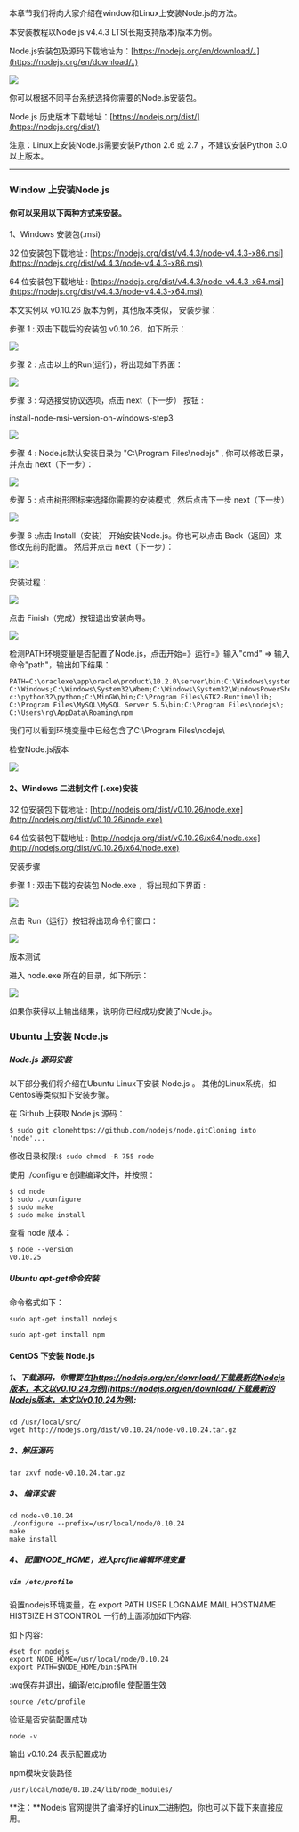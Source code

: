 本章节我们将向大家介绍在window和Linux上安装Node.js的方法。

本安装教程以Node.js v4.4.3 LTS\(长期支持版本\)版本为例。

Node.js安装包及源码下载地址为：[https://nodejs.org/en/download/。](https://nodejs.org/en/download/。)

![](/assets/download-page.jpg)

你可以根据不同平台系统选择你需要的Node.js安装包。

Node.js 历史版本下载地址：[https://nodejs.org/dist/](https://nodejs.org/dist/)

注意：Linux上安装Node.js需要安装Python 2.6 或 2.7 ，不建议安装Python 3.0以上版本。

---

### Window 上安装Node.js

#### 你可以采用以下两种方式来安装。

1、Windows 安装包\(.msi\)

32 位安装包下载地址 : [https://nodejs.org/dist/v4.4.3/node-v4.4.3-x86.msi](https://nodejs.org/dist/v4.4.3/node-v4.4.3-x86.msi)

64 位安装包下载地址 : [https://nodejs.org/dist/v4.4.3/node-v4.4.3-x64.msi](https://nodejs.org/dist/v4.4.3/node-v4.4.3-x64.msi)

本文实例以 v0.10.26 版本为例，其他版本类似， 安装步骤：

步骤 1 : 双击下载后的安装包 v0.10.26，如下所示：

![](/assets/install-node-exe-on-windows-step1.png)

步骤 2 : 点击以上的Run\(运行\)，将出现如下界面：

![](/assets/install-node-msi-version-on-windows-step2.png)

步骤 3 : 勾选接受协议选项，点击 next（下一步） 按钮 :

install-node-msi-version-on-windows-step3

![](/assets/install-node-msi-version-on-windows-step3.png)

步骤 4 : Node.js默认安装目录为 "C:\Program Files\nodejs\" , 你可以修改目录，并点击 next（下一步）：

![](/assets/install-node-msi-version-on-windows-step4.png)

步骤 5 : 点击树形图标来选择你需要的安装模式 , 然后点击下一步 next（下一步）

![](/assets/install-node-msi-version-on-windows-step5.png)

步骤 6 :点击 Install（安装） 开始安装Node.js。你也可以点击 Back（返回）来修改先前的配置。 然后并点击 next（下一步）：

![](/assets/install-node-msi-version-on-windows-step6.png)

安装过程：

![](/assets/install-node-msi-version-on-windows-step7.png)

点击 Finish（完成）按钮退出安装向导。

![](/assets/install-node-msi-version-on-windows-step8.png)

检测PATH环境变量是否配置了Node.js，点击开始=》运行=》输入"cmd" =&gt; 输入命令"path"，输出如下结果：

```
PATH=C:\oraclexe\app\oracle\product\10.2.0\server\bin;C:\Windows\system32;
C:\Windows;C:\Windows\System32\Wbem;C:\Windows\System32\WindowsPowerShell\v1.0\;
c:\python32\python;C:\MinGW\bin;C:\Program Files\GTK2-Runtime\lib;
C:\Program Files\MySQL\MySQL Server 5.5\bin;C:\Program Files\nodejs\;
C:\Users\rg\AppData\Roaming\npm
```

我们可以看到环境变量中已经包含了C:\Program Files\nodejs\

检查Node.js版本

![](/assets/node-version.png)

#### 2、Windows 二进制文件 \(.exe\)安装

32 位安装包下载地址 : [http://nodejs.org/dist/v0.10.26/node.exe](http://nodejs.org/dist/v0.10.26/node.exe)

64 位安装包下载地址 : [http://nodejs.org/dist/v0.10.26/x64/node.exe](http://nodejs.org/dist/v0.10.26/x64/node.exe)

安装步骤

步骤 1 : 双击下载的安装包 Node.exe ，将出现如下界面 :

![](/assets/install-node-exe-on-windows-step1.png)

点击 Run（运行）按钮将出现命令行窗口：

![](/assets/install-node-exe-on-windows-step21.png)

版本测试

进入 node.exe 所在的目录，如下所示：

![](/assets/node-version.png)

如果你获得以上输出结果，说明你已经成功安装了Node.js。

### Ubuntu 上安装 Node.js

##### Node.js 源码安装

以下部分我们将介绍在Ubuntu Linux下安装 Node.js 。 其他的Linux系统，如Centos等类似如下安装步骤。

在 Github 上获取 Node.js 源码：

```
$ sudo git clonehttps://github.com/nodejs/node.gitCloning into 'node'...
```

修改目录权限:`$ sudo chmod -R 755 node`

使用 ./configure 创建编译文件，并按照：

```
$ cd node  
$ sudo ./configure  
$ sudo make  
$ sudo make install
```

查看 node 版本：

```
$ node --version  
v0.10.25
```

##### Ubuntu apt-get命令安装

命令格式如下：

```
sudo apt-get install nodejs
```

```
sudo apt-get install npm
```

#### CentOS 下安装 Node.js

##### 1、下载源码，你需要在[https://nodejs.org/en/download/下载最新的Nodejs版本，本文以v0.10.24为例](https://nodejs.org/en/download/下载最新的Nodejs版本，本文以v0.10.24为例):

```
cd /usr/local/src/
wget http://nodejs.org/dist/v0.10.24/node-v0.10.24.tar.gz
```

##### 2、解压源码

`tar zxvf node-v0.10.24.tar.gz`

##### 3、 编译安装

```
cd node-v0.10.24
./configure --prefix=/usr/local/node/0.10.24
make
make install
```

##### 4、 配置NODE\_HOME，进入profile编辑环境变量 

##### `vim /etc/profile`

设置nodejs环境变量，在 export PATH USER LOGNAME MAIL HOSTNAME HISTSIZE HISTCONTROL 一行的上面添加如下内容:

如下内容:

```
#set for nodejs
export NODE_HOME=/usr/local/node/0.10.24
export PATH=$NODE_HOME/bin:$PATH
```

:wq保存并退出，编译/etc/profile 使配置生效

```
source /etc/profile
```

验证是否安装配置成功

```
node -v
```

输出 v0.10.24 表示配置成功

npm模块安装路径

```
/usr/local/node/0.10.24/lib/node_modules/
```

**注：**Nodejs 官网提供了编译好的Linux二进制包，你也可以下载下来直接应用。

  




